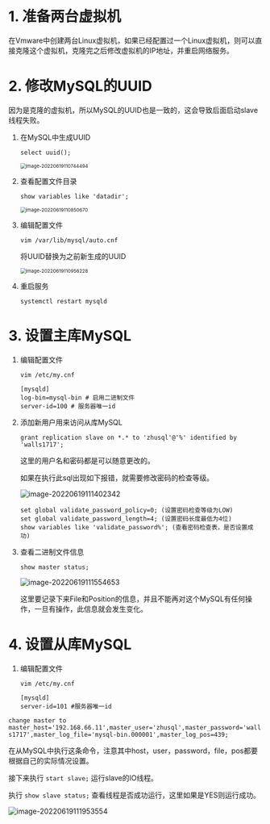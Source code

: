 # 1. 准备两台虚拟机

在Vmware中创建两台Linux虚拟机，如果已经配置过一个Linux虚拟机，则可以直接克隆这个虚拟机，克隆完之后修改虚拟机的IP地址，并重启网络服务。

# 2. 修改MySQL的UUID

因为是克隆的虚拟机，所以MySQL的UUID也是一致的，这会导致后面启动slave线程失败。

1. 在MySQL中生成UUID

   `select uuid();`

   <img src="https://raw.githubusercontent.com/walls1717/image/master/202208311313969.png" alt="image-20220619110744494" style="zoom: 67%;" />

2. 查看配置文件目录

   `show variables like 'datadir';`

   <img src="https://raw.githubusercontent.com/walls1717/image/master/202208311314024.png" alt="image-20220619110850670" style="zoom:67%;" />

3. 编辑配置文件

   `vim /var/lib/mysql/auto.cnf`

   将UUID替换为之前新生成的UUID

   <img src="https://raw.githubusercontent.com/walls1717/image/master/202208311314304.png" alt="image-20220619110956228" style="zoom:67%;" />

4. 重启服务

   `systemctl restart mysqld`

# 3. 设置主库MySQL

1. 编辑配置文件

   `vim /etc/my.cnf`

   ```
   [mysqld]
   log-bin=mysql-bin # 启用二进制文件
   server-id=100 # 服务器唯一id
   ```

2. 添加新用户用来访问从库MySQL

   `grant replication slave on *.* to 'zhusql'@'%' identified by 'walls1717';`

   这里的用户名和密码都是可以随意更改的。

   如果在执行此sql出现如下报错，就需要修改密码的检查等级。

   ![image-20220619111402342](https://raw.githubusercontent.com/walls1717/image/master/202208311314104.png)

   ```
   set global validate_password_policy=0; (设置密码检查等级为LOW)
   set global validate_password_length=4; (设置密码长度最低为4位)
   show variables like 'validate_password%'; (查看密码检查表，是否设置成功)
   ```

3. 查看二进制文件信息

   `show master status;`

   ![image-20220619111554653](https://raw.githubusercontent.com/walls1717/image/master/202208311314768.png)

   这里要记录下来File和Position的信息，并且不能再对这个MySQL有任何操作，一旦有操作，此信息就会发生变化。

# 4. 设置从库MySQL

1. 编辑配置文件

   `vim /etc/my.cnf`

   ```
   [mysqld]
   server-id=101 #服务器唯一id
   ```



`change master to master_host='192.168.66.11',master_user='zhusql',master_password='walls1717',master_log_file='mysql-bin.000001',master_log_pos=439;`

在从MySQL中执行这条命令，注意其中host，user，password，file，pos都要根据自己的实际情况设置。

接下来执行 `start slave;` 运行slave的IO线程。

执行 `show slave status;` 查看线程是否成功运行，这里如果是YES则运行成功。

![image-20220619111953554](https://raw.githubusercontent.com/walls1717/image/master/202208311314901.png)
